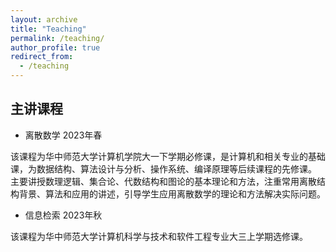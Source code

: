 ```yaml
---
layout: archive
title: "Teaching"
permalink: /teaching/
author_profile: true
redirect_from:
  - /teaching
---
```


## 主讲课程
* 离散数学 2023年春
  
该课程为华中师范大学计算机学院大一下学期必修课，是计算机和相关专业的基础课，为数据结构、算法设计与分析、操作系统、编译原理等后续课程的先修课。
主要讲授数理逻辑、集合论、代数结构和图论的基本理论和方法，注重常用离散结构背景、算法和应用的讲述，引导学生应用离散数学的理论和方法解决实际问题。  
  
* 信息检索 2023年秋
  
该课程为华中师范大学计算机科学与技术和软件工程专业大三上学期选修课。
